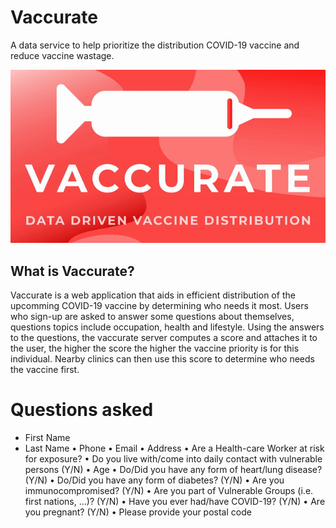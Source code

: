 # Vaccurate
A data service to help prioritize the distribution COVID-19 vaccine and reduce vaccine wastage.

![](/gif/vaccuratefinal.gif)

## What is Vaccurate?
Vaccurate is a web application that aids in efficient distribution of the upcomming COVID-19 vaccine by determining who needs it most. Users who sign-up are asked to answer some questions about themselves, questions topics include occupation, health and lifestyle. Using the answers to the questions, the vaccurate server computes a score and attaches it to the user, the higher the score the higher the vaccine priority is for this individual. Nearby clinics can then use this score to determine who needs the vaccine first.

# Questions asked
* First Name 
* Last Name
• Phone
• Email
• Address
• Are a Health-care Worker at risk for exposure?
• Do you live with/come into daily contact with vulnerable persons (Y/N)
• Age
• Do/Did you have any form of heart/lung disease? (Y/N)
• Do/Did you have any form of diabetes? (Y/N)
• Are you immunocompromised? (Y/N)
• Are you part of Vulnerable Groups (i.e. first nations, ...)? (Y/N)
• Have you ever had/have COVID-19? (Y/N)
• Are you pregnant? (Y/N)
• Please provide your postal code
